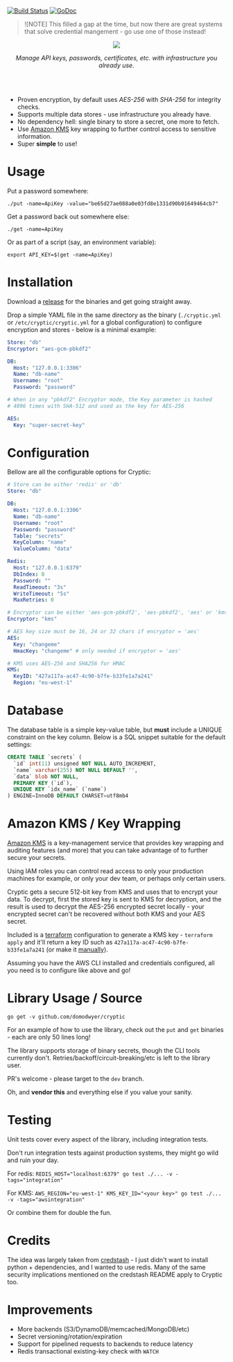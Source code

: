 [![Build Status](https://travis-ci.org/domodwyer/cryptic.svg?branch=master)](https://travis-ci.org/domodwyer/cryptic) [![GoDoc](https://godoc.org/github.com/domodwyer/cryptic?status.svg)](https://godoc.org/github.com/domodwyer/cryptic)

> ![NOTE]
> This filled a gap at the time, but now there are great systems that solve credential mangement - go use one of those instead!

<p align="center">
<img src="https://assets.itsallbroken.com/github/cryptic-header.png" />
</p>
<p align="center">
<em>Manage API keys, passwords, certificates, etc. with infrastructure you already use.</em>
</p>
<br /><br />

- Proven encryption, by default uses *AES-256* with *SHA-256* for integrity checks.
- Supports multiple data stores - use infrastructure you already have.
- No dependency hell: single binary to store a secret, one more to fetch.
- Use [Amazon KMS](https://aws.amazon.com/kms/) key wrapping to further control access to sensitive information.
- Super **simple** to use!

# Usage
Put a password somewhere:
```
./put -name=ApiKey -value="be65d27ae088a0e03fd8e1331d90b01649464cb7"
```

Get a password back out somewhere else:
```
./get -name=ApiKey
```

Or as part of a script (say, an environment variable):
```
export API_KEY=$(get -name=ApiKey)
```

# Installation
Download a [release](https://github.com/domodwyer/cryptic/releases) for the binaries and get going straight away.

Drop a simple YAML file in the same directory as the binary (`./cryptic.yml` or `/etc/cryptic/cryptic.yml`  for a global configuration) to configure encryption and stores - below is a minimal example:

```yml
Store: "db"
Encryptor: "aes-gcm-pbkdf2"

DB:
  Host: "127.0.0.1:3306"
  Name: "db-name"
  Username: "root"
  Password: "password"

# When in any "pbkdf2" Encryptor mode, the Key parameter is hashed
# 4096 times with SHA-512 and used as the key for AES-256

AES:
  Key: "super-secret-key" 
```

# Configuration
Bellow are all the configurable options for Cryptic:
```yml
# Store can be either 'redis' or 'db'
Store: "db"

DB:
  Host: "127.0.0.1:3306"
  Name: "db-name"
  Username: "root"
  Password: "password"
  Table: "secrets"
  KeyColumn: "name"
  ValueColumn: "data"

Redis:
  Host: "127.0.0.1:6379"
  DbIndex: 0
  Password: ""
  ReadTimeout: "3s"
  WriteTimeout: "5s"
  MaxRetries: 0

# Encryptor can be either 'aes-gcm-pbkdf2', 'aes-pbkdf2', 'aes' or 'kms'
Encryptor: "kms"

# AES key size must be 16, 24 or 32 chars if encryptor = 'aes'
AES:
  Key: "changeme"
  HmacKey: "changeme" # only needed if encryptor = 'aes'

# KMS uses AES-256 and SHA256 for HMAC
KMS:
  KeyID: "427a117a-ac47-4c90-b7fe-b33fe1a7a241"
  Region: "eu-west-1"
```

# Database

The database table is a simple key-value table, but **must** include a UNIQUE constraint on the key column. Below is a SQL snippet suitable for the default settings:

```sql
CREATE TABLE `secrets` (
  `id` int(11) unsigned NOT NULL AUTO_INCREMENT,
  `name` varchar(255) NOT NULL DEFAULT '',
  `data` blob NOT NULL,
  PRIMARY KEY (`id`),
  UNIQUE KEY `idx_name` (`name`)
) ENGINE=InnoDB DEFAULT CHARSET=utf8mb4
```

# Amazon KMS / Key Wrapping
[Amazon KMS](https://aws.amazon.com/kms/) is a key-management service that provides key wrapping and auditing features (and more) that you can take advantage of to further secure your secrets.

Using IAM roles you can control read access to only your production machines for example, or only your dev team, or perhaps only certain users.

Cryptic gets a secure 512-bit key from KMS and uses that to encrypt your data. To decrypt, first the stored key is sent to KMS for decryption, and the result is used to decrypt the AES-256 encrypted secret locally - your encrypted secret can't be recovered without both KMS and your AES secret.

Included is a [terraform](https://www.terraform.io/) configuration to generate a KMS key - `terraform apply` and it'll return a key ID such as `427a117a-ac47-4c90-b7fe-b33fe1a7a241` (or make it [manually](https://docs.aws.amazon.com/kms/latest/developerguide/create-keys.html)).

Assuming you have the AWS CLI installed and credentials configured, all you need is to configure like above and go!

# Library Usage / Source
```
go get -v github.com/domodwyer/cryptic
```

For an example of how to use the library, check out the `put` and `get` binaries - each are only 50 lines long!

The library supports storage of binary secrets, though the CLI tools currently don't. Retries/backoff/circuit-breaking/etc is left to the library user.

PR's welcome - please target to the `dev` branch.

Oh, and **vendor this** and everything else if you value your sanity.

# Testing
Unit tests cover every aspect of the library, including integration tests.

Don't run integration tests against production systems, they might go wild and ruin your day.

For redis: `REDIS_HOST="localhost:6379" go test ./... -v -tags="integration"`

For KMS: `AWS_REGION="eu-west-1" KMS_KEY_ID="<your key>" go test ./... -v -tags="awsintegration"`

Or combine them for double the fun.

# Credits

The idea was largely taken from [credstash](https://github.com/fugue/credstash) - I just didn't want to install python + dependencies, and I wanted to use redis. Many of the same security implications mentioned on the credstash README apply to Cryptic too.

# Improvements

- More backends (S3/DynamoDB/memcached/MongoDB/etc)
- Secret versioning/rotation/expiration
- Support for pipelined requests to backends to reduce latency
- Redis transactional existing-key check with `WATCH`
